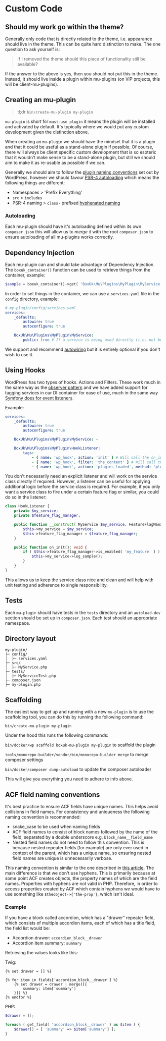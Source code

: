# Custom Code

## Should my work go within the theme?

Generally only code that is directly related to the theme, i.e. appearance should live in the theme. This can be quite hard distinction to make. The one question to ask yourself is:

> If I removed the theme should this piece of functionality still be available?

If the answer to the above is yes, then you should not put this in the theme. Instead, it should live inside a plugin within mu-plugins (on VIP projects, this will be client-mu-plugins).

## Creating an mu-plugin

> tl;dr
> `bin/create-mu-plugin my-plugin`

`mu-plugin` is short for `must-use plugin` it means the plugin will be installed and activated by default. It's typically where we would put any custom development given the distinction above.

When creating an `mu-plugin` we should have the mindset that it is a plugin and that it could be useful as a stand-alone plugin if possible. Of course, there will always be
client specific custom development that is so esoteric that it wouldn't make sense to be a stand-alone plugin, but still we should aim to make it as re-usable as possible if we can.

Generally we should aim to follow the [plugin naming conventions](https://developer.wordpress.org/plugins/plugin-basics/best-practices/) set out by WordPress, however we should favour [PSR-4 autoloading](https://www.php-fig.org/psr/psr-4/) which means the following things are different:

* Namespaces > 'Prefix Everything'
* `src` > `includes`
* PSR-4 naming > `class-` prefixed [hyphenated naming](https://developer.wordpress.org/coding-standards/wordpress-coding-standards/php/#naming-conventions)

### Autoloading

Each mu-plugin should have it's autoloading defined within its own `composer.json` this will allow us to _merge_ it with the root `composer.json` to ensure autoloading of all mu-plugins works correctly.

## Dependency Injection

Each mu-plugin can and should take advantage of Dependency Injection. The `boxuk_container()` function can be used to retrieve things from the container, example:

```php
$sample = boxuk_container()->get( 'BoxUk\Mu\Plugins\MyPlugin\MyService' );
```

In order to set things in the container, we can use a `servives.yaml` file in the `config` directory, example:

```yaml
# my-plugin/config/services.yaml
services:
    _defaults:
        autowire: true
        autoconfigure: true

    BoxUk\Mu\Plugins\MyPlugin\MyService:
        public: true # If a service is being used directly (i.e. not being injected) you have to mark it as public.
```

We support and recommend [autowiring](https://symfony.com/doc/current/service_container/autowiring.html) but it is entirely optional if you don't wish to use it.

## Using Hooks

WordPress has two types of hooks. Actions and Filters. These work much in the same way as the [observer pattern](https://en.wikipedia.org/wiki/Observer_pattern) and we have added support for tagging services in our DI container for ease of use, much in the same way [Symfony does for event listeners](https://symfony.com/doc/current/event_dispatcher.html).

Example:
```yaml
services:
    _defaults:
        autowire: true
        autoconfigure: true

    BoxUk\Mu\Plugins\MyPlugin\MyService: ~

    BoxUk\Mu\Plugins\MyPlugin\HookListener:
        tags:
            - { name: 'wp_hook', action: 'init' } # Will call the on_init method on HookListener
            - { name: 'wp_hook', filter: 'the_content' } # Will call the on_the_content method on HookListener
            - { name: 'wp_hook', action: 'plugins_loaded', method: 'plugins_have_now_loaded' } # Will call the plugins_have_now_loaded method on HookListener
```

You don't necessarily need an explicit listener and will work on the service class directly if required. However, a listener can be useful for applying additional logic before the service class is required. For example, if you only want a service class to fire under a certain feature flag or similar, you could do so in the listener:

```php
class HookListener {
	private $my_service;
	private $feature_flag_manager;

	public function __construct( MyService $my_service, FeatureFlagManager $feature_flag_manager ) {
		$this->my_service = $my_service;
		$this->feature_flag_manager = $feature_flag_manager;
	}

	public function on_init(): void {
		if ( $this->feature_flag_manager->is_enabled( 'my_feature' ) ) {
			$this->my_service->log_sample();
		}
	}
}
```

This allows us to keep the service class nice and clean and will help with unit testing and adherence to single responsibility.

## Tests

Each `mu-plugin` should have tests in the `tests` directory and an `autoload-dev` section should be set up in `composer.json`. Each test should an appropriate namespace.

## Directory layout

```
my-plugin/
├─ config/
│  ├─ services.yaml
├─ src/
│  ├─ MyService.php
├─ tests/
│  ├─ MyServiceTest.php
├─ composer.json
├─ my-plugin.php
```

## Scaffolding

The easiest way to get up and running with a new `mu-plugin` is to use the scaffolding tool, you can do this by running the following command:

`bin/create-mu-plugin my-plugin`

Under the hood this runs the following commands:

`bin/docker/wp scaffold boxuk-mu-plugin my-plugin` to scaffold the plugin

`tools/monorepo-builder/vendor/bin/monorepo-builder merge` to merge composer settings

`bin/docker/composer dump-autoload` to update the composer autoloader

This will give you everything you need to adhere to info above.

## ACF field naming conventions

It's best practice to ensure ACF fields have unique names. This helps avoid collisions in field names. For consistency and 
uniqueness the following naming convention is recommended:

- snake_case to be used when naming fields
- ACF field names to consist of block names followed by the name of the field, separated by a double underscore e.g. `block_name__field_name`
- Nested field names do not need to follow this convention. This is because nested repeater fields (for example) are only ever used in context of the parent, which has a unique name, so ensuring nested field names are unique is unnecessarily verbose. 

This naming convention is similar to the one described in [this article](https://kamilgrzegorczyk.com/2017/10/12/best-practices-naming-convention-for-wordpress-custom-fields/). The main difference is that we don't use hyphens. This is primarily because at some point ACF creates objects, the property names of which are the field names. Properties with hyphens are not valid in PHP. Therefore, in order to access properties created by ACF which contain hyphens we would have to use something like `$theobject->{'the-prop'}`, which isn't ideal.

### Example

If you have a block called accordion, which has a "drawer" repeater field, which consists of multiple accordion items, each of which has a title field, the field list would be:
- Accordion drawer: `accordion_block__drawer`
- Accordion item summary: `summary`

Retrieving the values looks like this: 

Twig:

```twig
{% set drawer = [] %}

{% for item in fields['accordion_block__drawer'] %}
    {% set drawer = drawer | merge([{
        summary: item['summary']
    }]) %}
{% endfor %}
```

PHP:

```php
$drawer = [];

foreach ( get_field( 'accordion_block__drawer' ) as $item ) {
    $drawer[] = [ 'summary' => $item['summary'] ];
}
```
